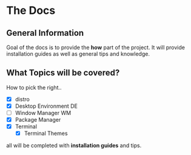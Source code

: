 # The Docs

## General Information

Goal of the docs is to provide the **how** part of the project. It will provide installation guides as well as general tips and knowledge.

## What Topics will be covered?

How to pick the right..

- [x] distro
- [x] Desktop Environment DE
- [ ] Window Manager WM
- [x] Package Manager
- [x] Terminal
     - [x] Terminal Themes 

all will be completed with **installation guides** and tips.